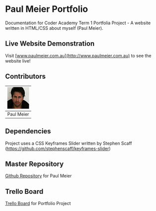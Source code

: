 
# Paul Meier Portfolio

Documentation for Coder Academy Term 1 Portfolia Project - A website written in HTML/CSS about myself (Paul Meier).

## Live Website Demonstration
Visit [www.paulmeier.com.au](http://www.paulmeier.com.au) to see the website live!

## Contributors
| [![Paul Meier](/assets/paul-meier-70px-70px.jpg)](https://github.com/fiterr-paul) |
|-----------|
| Paul Meier |

## Dependencies
Project uses a CSS Keyframes Slider written by Stephen Scaff (https://github.com/stephenscaff/keyframes-slider)

## Master Repository
[Github Repository](https://github.com/fiterr-paul/portfolio) for Paul Meier

## Trello Board
[Trello Board](https://trello.com/b/4nYwKb5p/html-css-portfolio) for Portfolio Project

